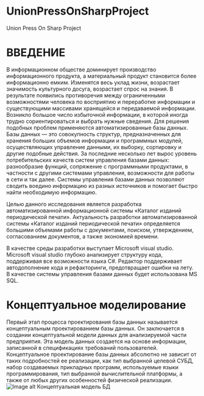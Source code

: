 # UnionPressOnSharpProject
Union Press On Sharp Project

# ВВЕДЕНИЕ
В информационном обществе доминирует производство информационного продукта, а материальный продукт становится более информационно емким. Изменятся весь уклад жизни, возрастает значимость культурного досуга, возрастает спрос на знания. В результате появились противоречия между ограниченными возможностями человека по восприятию и переработке информации и существующими массивами хранящейся и передаваемой информации. Возникло большое число избыточной информации, в которой иногда трудно сориентироваться и выбрать нужные сведения.
Для решения подобных проблем применяются автоматизированные базы данных. Базы данных — это совокупность структур, предназначенных для хранения больших объемов информации и программных модулей, осуществляющих управление данными, их выборку, сортировку и другие подобные действия.
За последние несколько лет вырос уровень потребительских качеств систем управления базами данных: разнообразие функций, сопряжение с программными продуктами, в частности с другими системами управления, возможности для работы в сети и так далее. Системы управления базами данных позволяют сводить воедино информацию из разных источников и помогает быстро найти необходимую информацию.

Целью данного исследования является разработка автоматизированной информационной системы «Каталог изданий периодической печати».
Актуальность разработки автоматизированной системы «Каталог изданий периодической печати» определяется большими объемами работы с документами, поиском, утверждением, согласованием документов, а также экономией времени. 

В качестве среды разработки выступает Microsoft visual studio. Microsoft visual studio глубоко анализирует структуру кода, поддерживая все возможности языка C#. Редактор поддерживает автодополнение кода и рефакторинги, предотвращает ошибки на лету.
В качестве системы управления базами данных будет использована MS SQL.  

# Концептуальное моделирование
Первый этап процесса проектирования базы данных называется концептуальным проектированием базы данных. Он заключается в создании концептуальной модели данных для анализируемой части предприятия. Эта модель данных создается на основе информации, записанной в спецификациях требований пользователей. Концептуальное проектирование базы данных абсолютно не зависит от таких подробностей ее реализации, как тип выбранной целевой СУБД, набор создаваемых прикладных программ, используемые языки программирования, тип выбранной вычислительной платформы, а также от любых других особенностей физической реализации.
![Image alt](https://github.com/Sadochok-BISEC/UnionPressOnSharpProject/tree/main/images/ConceptModel.png)
Концептуальная модель БД
